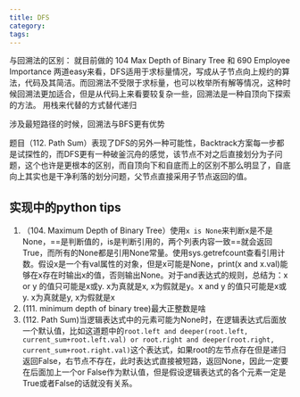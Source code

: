 ```yaml
---
title: DFS
category:
tags:
---
```



与回溯法的区别：
就目前做的 104 Max Depth of Binary Tree 和 690 Employee Importance 两道easy来看，DFS适用于求标量情况，写成从子节点向上规约的算法，代码及其简洁。而回溯法不受限于求标量，也可以枚举所有解等情况，这种时候回溯法更加适合，但是从代码上来看要较复杂一些，回溯法是一种自顶向下探索的方法。
用栈来代替的方式替代递归

涉及最短路径的时候，回溯法与BFS更有优势

题目（112. Path Sum）表现了DFS的另外一种可能性，Backtrack方案每一步都是试探性的，而DFS更有一种破釜沉舟的感觉，该节点不对之后直接划分为子问题，这个也许是更根本的区别，而自顶向下和自底而上的区别不那么明显了，自底向上其实也是干净利落的划分问题，父节点直接采用子节点返回的值。

## 实现中的python tips
1. （104. Maximum Depth of Binary Tree）使用`x is None`来判断x是不是None，==是判断值的，is是判断引用的，两个列表内容一致==就会返回True，而所有的None都是引用None常量。使用sys.getrefcount查看引用计数。假设x是一个有val属性的对象，但是x可能是None，print(x and x.val)能够在x存在时输出x的值，否则输出None。对于and表达式的规则，总结为：x or y 的值只可能是x或y.  x为真就是x, x为假就是y。x and y 的值只可能是x或y.  x为真就是y, x为假就是x
2. (111. minimum depth of binary  tree)最大正整数是啥
3. (112. Path Sum)当逻辑表达式中的元素可能为None时，在逻辑表达式后面放一个默认值，比如这道题中的`root.left and deeper(root.left, current_sum+root.left.val) or root.right and deeper(root.right, current_sum+root.right.val)`这个表达式，如果root的左节点存在但是递归返回False，右节点不存在，此时表达式直接被短路，返回None，因此一定要在后面加上一个or False作为默认值，但是假设逻辑表达式的各个元素一定是True或者False的话就没有关系。

